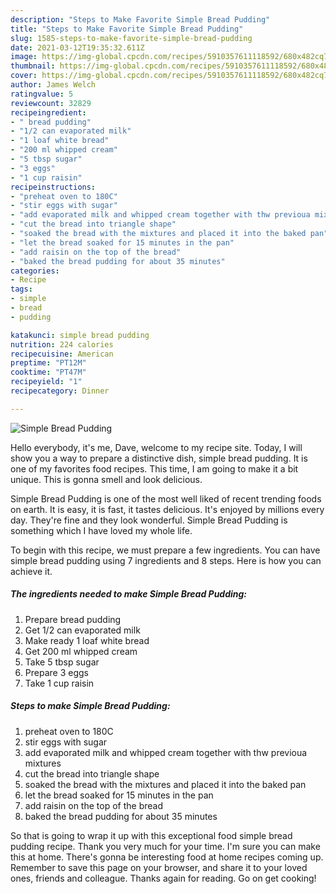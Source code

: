 ```yaml
---
description: "Steps to Make Favorite Simple Bread Pudding"
title: "Steps to Make Favorite Simple Bread Pudding"
slug: 1585-steps-to-make-favorite-simple-bread-pudding
date: 2021-03-12T19:35:32.611Z
image: https://img-global.cpcdn.com/recipes/5910357611118592/680x482cq70/simple-bread-pudding-recipe-main-photo.jpg
thumbnail: https://img-global.cpcdn.com/recipes/5910357611118592/680x482cq70/simple-bread-pudding-recipe-main-photo.jpg
cover: https://img-global.cpcdn.com/recipes/5910357611118592/680x482cq70/simple-bread-pudding-recipe-main-photo.jpg
author: James Welch
ratingvalue: 5
reviewcount: 32829
recipeingredient:
- " bread pudding"
- "1/2 can evaporated milk"
- "1 loaf white bread"
- "200 ml whipped cream"
- "5 tbsp sugar"
- "3 eggs"
- "1 cup raisin"
recipeinstructions:
- "preheat oven to 180C"
- "stir eggs with sugar"
- "add evaporated milk and whipped cream together with thw previoua mixtures"
- "cut the bread into triangle shape"
- "soaked the bread with the mixtures and placed it into the baked pan"
- "let the bread soaked for 15 minutes in the pan"
- "add raisin on the top of the bread"
- "baked the bread pudding for about 35 minutes"
categories:
- Recipe
tags:
- simple
- bread
- pudding

katakunci: simple bread pudding 
nutrition: 224 calories
recipecuisine: American
preptime: "PT12M"
cooktime: "PT47M"
recipeyield: "1"
recipecategory: Dinner

---
```



![Simple Bread Pudding](https://img-global.cpcdn.com/recipes/5910357611118592/680x482cq70/simple-bread-pudding-recipe-main-photo.jpg)

Hello everybody, it's me, Dave, welcome to my recipe site. Today, I will show you a way to prepare a distinctive dish, simple bread pudding. It is one of my favorites food recipes. This time, I am going to make it a bit unique. This is gonna smell and look delicious.

Simple Bread Pudding is one of the most well liked of recent trending foods on earth. It is easy, it is fast, it tastes delicious. It's enjoyed by millions every day. They're fine and they look wonderful. Simple Bread Pudding is something which I have loved my whole life.




To begin with this recipe, we must prepare a few ingredients. You can have simple bread pudding using 7 ingredients and 8 steps. Here is how you can achieve it.

<!--inarticleads1-->

##### The ingredients needed to make Simple Bread Pudding:

1. Prepare  bread pudding
1. Get 1/2 can evaporated milk
1. Make ready 1 loaf white bread
1. Get 200 ml whipped cream
1. Take 5 tbsp sugar
1. Prepare 3 eggs
1. Take 1 cup raisin




<!--inarticleads2-->

##### Steps to make Simple Bread Pudding:

1. preheat oven to 180C
1. stir eggs with sugar
1. add evaporated milk and whipped cream together with thw previoua mixtures
1. cut the bread into triangle shape
1. soaked the bread with the mixtures and placed it into the baked pan
1. let the bread soaked for 15 minutes in the pan
1. add raisin on the top of the bread
1. baked the bread pudding for about 35 minutes




So that is going to wrap it up with this exceptional food simple bread pudding recipe. Thank you very much for your time. I'm sure you can make this at home. There's gonna be interesting food at home recipes coming up. Remember to save this page on your browser, and share it to your loved ones, friends and colleague. Thanks again for reading. Go on get cooking!
